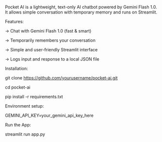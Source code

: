 Pocket AI is a lightweight, text-only AI chatbot powered by Gemini Flash 1.0. It allows simple conversation with temporary memory and runs on Streamlit.

Features:

-> Chat with Gemini Flash 1.0 (fast & smart)

-> Temporarily remembers your conversation

-> Simple and user-friendly Streamlit interface

-> Logs input and response to a local JSON file

Installation:

git clone https://github.com/yourusername/pocket-ai.git

cd pocket-ai

pip install -r requirements.txt

Environment setup:

GEMINI_API_KEY=your_gemini_api_key_here

Run the App:

streamlit run app.py
